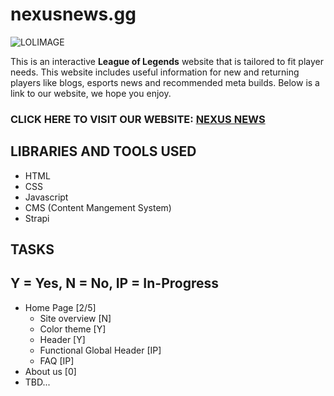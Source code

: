 # nexusnews.gg

![LOLIMAGE](https://cmsassets.rgpub.io/sanity/images/dsfx7636/news/9eb028de391e65072d06e77f06d0955f66b9fa2c-736x316.png?auto=format&fit=fill&q=80&w=625)

This is an interactive **League of Legends** website that is tailored to fit player needs. This website includes useful information for new and returning players like blogs, esports news and recommended meta builds. Below is a link to our website, we hope you enjoy.

### CLICK HERE TO VISIT OUR WEBSITE: [NEXUS NEWS](https://www.google.com/)

## LIBRARIES AND TOOLS USED

-   HTML
-   CSS
-   Javascript
-   CMS (Content Mangement System)
-   Strapi

## TASKS

## Y = Yes, N = No, IP = In-Progress

-   Home Page [2/5]
    -   Site overview [N]
    -   Color theme [Y]
    -   Header [Y]
    -   Functional Global Header [IP]
    -   FAQ [IP]
-   About us [0]
-   TBD...
